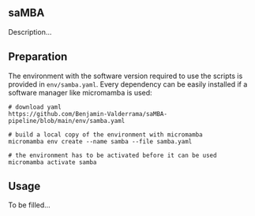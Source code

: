 ## saMBA

Description...

## Preparation

The environment with the software version required to use the scripts is provided in `env/samba.yaml`. Every dependency can be easily installed if a software manager like micromamba is used:

```
# download yaml
https://github.com/Benjamin-Valderrama/saMBA-pipeline/blob/main/env/samba.yaml

# build a local copy of the environment with micromamba
micromamba env create --name samba --file samba.yaml

# the environment has to be activated before it can be used
micromamba activate samba
```

## Usage

To be filled...
